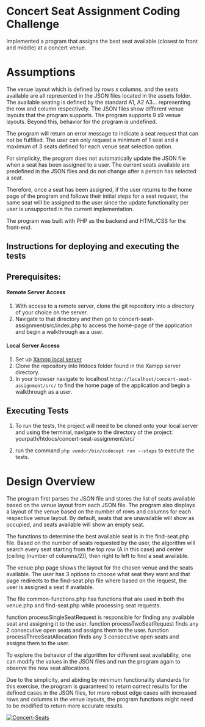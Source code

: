 # Concert Seat Assignment Coding Challenge

Implemented a program that assigns the best seat available (closest to front and middle) at a concert venue.

# Assumptions
The venue layout which is defined by rows x columns, and the seats available are all represented in the JSON files located in the assets folder. The available seating is defined by the standard A1, A2 A3... representing the row and column respectively. The JSON files show different venue layouts that the program supports. The program supports 9 x9 venue layouts. Beyond this, behavior for the program is undefined.


The program will return an error message to indicate a seat request that can not be fulfilled. The user can only request a minimum of 1 seat and a maximum of 3 seats defined for each venue seat selection option.

For simplicity, the program does not automatically update the JSON file when a seat has been assigned to a user. The current seats available are predefined in the JSON files and do not change after a person has selected a seat.

Therefore, once a seat has been assigned, if the user returns to the home page of the program and follows their initial steps for a seat request, the same seat will be assigned to the user since the update functionality per user is unsupported in the current implementation.

The program was built with PHP as the backend and HTML/CSS for the front-end.

## Instructions for deploying and executing the tests

## Prerequisites:

#### Remote Server Access
1. With access to a remote server, clone the git repository into a directory of your choice on the server.
2. Navigate to that directory and then go to concert-seat-assignment/src/index.php to access the home-page of the application and begin a walkthrough as a user.

#### Local Server Access
1. Set up [Xampp local server](https://www.ionos.com/digitalguide/server/tools/xampp-tutorial-create-your-own-local-test-server/)
2. Clone the repository into htdocs folder found in the Xampp server directory.
3. In your browser navigate to localhost ```http://localhost/concert-seat-assignment/src/``` to find the home page of the application and begin a walkthrough as a user.

## Executing Tests
1. To run the tests, the project will need to be cloned onto your local server and using the terminal, navigate to the directory of the project: yourpath/htdocs/concert-seat-assignment/src/

2. run the command ```php vendor/bin/codecept run --steps``` to execute the tests.


# Design Overview
The program first parses the JSON file and stores the list of seats available based on the venue layout from each JSON file. The program also displays a layout of the venue based on the number of rows and columns for each respective venue layout. By default, seats that are unavailable will show as occupied, and seats available will show an empty seat.

The functions to determine the best available seat is in the find-seat.php file. Based on the number of seats requested by the user, the algorithm will search every seat starting from the top row (A in this case) and center (ceiling (number of columns/2)), then right to left to find a seat available.

The venue.php page shows the layout for the chosen venue and the seats available. The user has 3 options to choose what seat they want and that page redirects to the find-seat.php file where based on the request, the user is assigned a seat if available.

The file common-functions.php has functions that are used in both the venue.php and find-seat.php while processing seat requests.

function processSingleSeatRequest is responsible for finding any available seat and assigning it to the user.
function processTwoSeatRequest finds any 2 consecutive open seats and assigns them to the user.
function processThreeSeatAllocation finds any 3 consecutive open seats and assigns them to the user.

To explore the behavior of the algorithm for different seat availability, one can modify the values in the JSON files and run the program again to observe the new seat allocations.

Due to the simplicity, and abiding by minimum functionality standards for this exercise, the program is guaranteed to return correct results for the defined cases in the JSON files, for more robust edge cases with increased rows and columns in the venue layouts, the program functions might need to be modified to return more accurate results.


<a href="https://ibb.co/QvV5Vr2"><img src="https://i.ibb.co/0yLwLhg/Concert-Seats.png" raw=true alt="Concert-Seats" border="0"></a>

